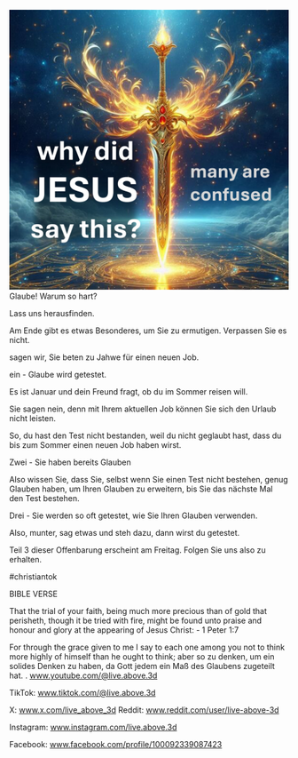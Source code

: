 ![Video cover image](../cover.jpg)
Glaube! Warum so hart?

Lass uns herausfinden.

Am Ende gibt es etwas Besonderes, um Sie zu ermutigen. Verpassen Sie es nicht.

sagen wir, Sie beten zu Jahwe für einen neuen Job.

ein - Glaube wird getestet.

Es ist Januar und dein Freund fragt, ob du im Sommer reisen will.

Sie sagen nein, denn mit Ihrem aktuellen Job können Sie sich den Urlaub nicht leisten.

So, du hast den Test nicht bestanden, weil du nicht geglaubt hast, dass du bis zum Sommer einen neuen Job haben wirst.

Zwei - Sie haben bereits Glauben

Also wissen Sie, dass Sie, selbst wenn Sie einen Test nicht bestehen, genug Glauben haben, um Ihren Glauben zu erweitern, bis Sie das nächste Mal den Test bestehen.

Drei - Sie werden so oft getestet, wie Sie Ihren Glauben verwenden.

Also, munter, sag etwas und steh dazu, dann wirst du getestet.

Teil 3 dieser Offenbarung erscheint am Freitag. Folgen Sie uns also zu erhalten.


#christiantok


BIBLE VERSE

That the trial of your faith, being much more precious than of gold that perisheth, though it be tried with fire, might be found unto praise and honour and glory at the appearing of Jesus Christ: - 1 Peter 1:7

For through the grace given to me I say to each one among you not to think more highly of himself than he ought to think; aber so zu denken, um ein solides Denken zu haben, da Gott jedem ein Maß des Glaubens zugeteilt hat. . www.youtube.com/@live.above.3d


TikTok: www.tiktok.com/@live.above.3d

X: www.x.com/live_above_3d
Reddit: www.reddit.com/user/live-above-3d


Instagram: www.instagram.com/live.above.3d

Facebook: www.facebook.com/profile/100092339087423





